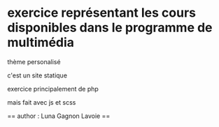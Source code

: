 # exercice représentant les cours disponibles dans le programme de multimédia

thème personalisé

c'est un site statique

exercice principalement de php

mais fait avec js et scss

== author : Luna Gagnon Lavoie ==
